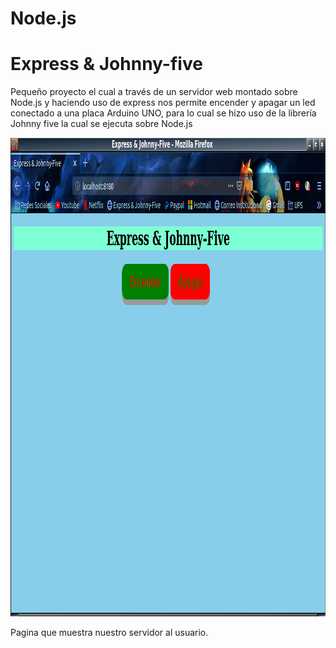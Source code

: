 # Node.js
# Express & Johnny-five

Pequeño proyecto el cual a través de un servidor web montado sobre Node.js y haciendo uso de express nos
permite encender y apagar un led conectado a una placa Arduino UNO, para lo cual se hizo uso de la librería
Johnny five la cual se ejecuta sobre Node.js

<p align="center">
  <img width="1023" height="766" src="img/page.png">
</p>

Pagina que muestra nuestro servidor al usuario.
